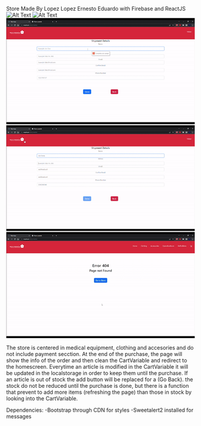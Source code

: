 Store Made By Lopez Lopez Ernesto Eduardo with Firebase and ReactJS
![Alt Text](/public/0.gif)
![Alt Text](/public/1.gif)
![Alt Text](/public/2.gif)
![Alt Text](/public/3.gif)
![Alt Text](/public/4.gif)


The store is centered in medical equipment, clothing and accesories and do not include payment secction.
At the end of the purchase, the page will show the info of the order and then clean the CartVariable and redirect to the homescreen.
Everytime an article is modified in the CartVariable it will be updated in the localstorage in order to keep them until the purchase.
If an article is out of stock the add button will be replaced for a (Go Back).
the stock do not be reduced until the purchase is done, but there is a function that prevent to add more items (refreshing the page) than those in stock by looking into the CartVariable.

Dependencies: 
            -Bootstrap through CDN for styles
            -Sweetalert2 installed for messages



